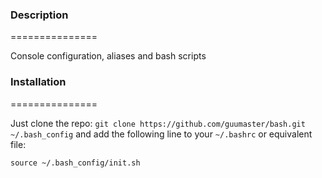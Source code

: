 ### Description
===============

Console configuration, aliases and bash scripts 

### Installation
===============

Just clone the repo: `git clone https://github.com/guumaster/bash.git ~/.bash_config` and
add the following line to your `~/.bashrc` or equivalent file:

`source ~/.bash_config/init.sh`

